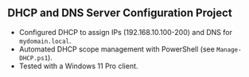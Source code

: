 ## DHCP and DNS Server Configuration Project

- Configured DHCP to assign IPs (192.168.10.100-200) and DNS for `mydomain.local`.
- Automated DHCP scope management with PowerShell (see `Manage-DHCP.ps1`).
- Tested with a Windows 11 Pro client.